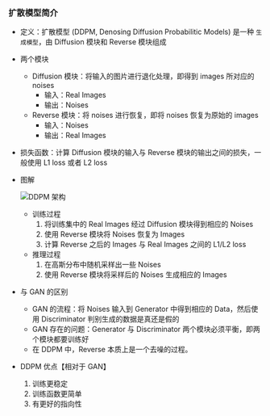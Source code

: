 ### 扩散模型简介

- 定义：扩散模型 (DDPM, Denosing Diffusion Probabilitic Models) 是一种 `生成模型`，由 Diffusion 模块和 Reverse 模块组成

- 两个模块

  - Diffusion 模块：将输入的图片进行退化处理，即得到 images 所对应的 noises
    - 输入：Real Images
    - 输出：Noises
  - Reverse 模块：将 noises 进行恢复，即将 noises 恢复为原始的 images
    - 输入：Noises
    - 输出：Real Images

- 损失函数：计算 Diffusion 模块的输入与 Reverse 模块的输出之间的损失，一般使用 L1 loss 或者 L2 loss

- 图解

  ![DDPM 架构](https://cdn.jsdelivr.net/gh/cjl960828/Deep_Learning_Task/Paper/DDPM_Structrue.png)

  - 训练过程
    1.  将训练集中的 Real Images 经过 Diffusion 模块得到相应的 Noises
    2.  使用 Reverse 模块将 Noises 恢复为 Images
    3. 计算 Reverse 之后的 Images 与 Real Images 之间的 L1/L2 loss
  - 推理过程
    1. 在高斯分布中随机采样出一些 Noises
    2. 使用 Reverse 模块将采样后的 Noises 生成相应的 Images

- 与 GAN 的区别
  - GAN 的流程：将 Noises 输入到 Generator 中得到相应的 Data，然后使用 Discriminator 判别生成的数据是真还是假的
  - GAN 存在的问题：Generator 与 Discriminator 两个模块必须平衡，即两个模块都要训练好
  - 在 DDPM 中，Reverse 本质上是一个去噪的过程。
- DDPM 优点【相对于 GAN】
  1. 训练更稳定
  2. 训练函数更简单
  3. 有更好的指向性